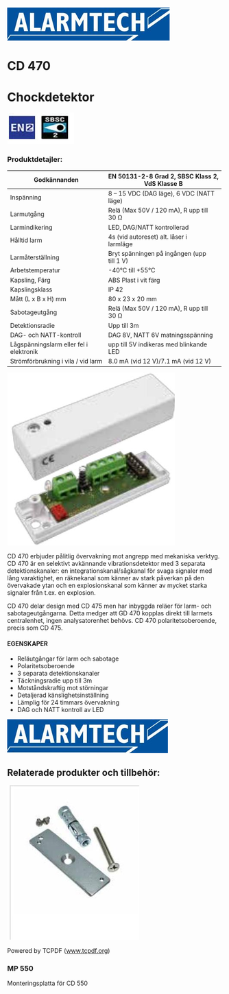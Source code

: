 ![](_page_0_Picture_1.jpeg)

# CD 470

# Chockdetektor

![](_page_0_Picture_4.jpeg)

### **Produktdetajler:**

| Godkännanden                               | EN 50131-2-8 Grad 2, SBSC Klass 2,<br>VdS Klasse B |
|--------------------------------------------|----------------------------------------------------|
| Inspänning                                 | 8 – 15 VDC (DAG läge), 6 VDC (NATT<br>läge)        |
| Larmutgång                                 | Relä (Max 50V / 120 mA), R upp till<br>30 Ω        |
| Larmindikering                             | LED, DAG/NATT kontrollerad                         |
| Hålltid larm                               | 4s (vid autoreset) alt. låser i<br>larmläge        |
| Larmåterställning                          | Bryt spänningen på ingången (upp<br>till 1 V)      |
| Arbetstemperatur                           | -40°C till +55°C                                   |
| Kapsling, Färg                             | ABS Plast i vit färg                               |
| Kapslingsklass                             | IP 42                                              |
| Mått (L x B x H) mm                        | 80 x 23 x 20 mm                                    |
| Sabotageutgång                             | Relä (Max 50V / 120 mA), R upp till<br>30 Ω        |
| Detektionsradie                            | Upp till 3m                                        |
| DAG- och NATT-kontroll                     | DAG 8V, NATT 6V matningsspänning                   |
| Lågspänningslarm eller fel i<br>elektronik | upp till 5V indikeras med blinkande<br>LED         |
| Strömförbrukning i vila / vid larm         | 8.0 mA (vid 12 V)/7.1 mA (vid 12 V)                |

![](_page_0_Picture_7.jpeg)

CD 470 erbjuder pålitlig övervakning mot angrepp med mekaniska verktyg. CD 470 är en selektivt avkännande vibrationsdetektor med 3 separata detektionskanaler: en integrationskanal/sågkanal för svaga signaler med lång varaktighet, en räknekanal som känner av stark påverkan på den övervakade ytan och en explosionskanal som känner av mycket starka signaler från t.ex. en explosion.

CD 470 delar design med CD 475 men har inbyggda reläer för larm- och sabotageutgångarna. Detta medger att GD 470 kopplas direkt till larmets centralenhet, ingen analysatorenhet behövs. CD 470 polaritetsoberoende, precis som CD 475.

#### **EGENSKAPER**

- Reläutgångar för larm och sabotage
- Polaritetsoberoende
- 3 separata detektionskanaler
- Täckningsradie upp till 3m
- Motståndskraftig mot störningar
- Detaljerad känslighetsinställning
- Lämplig för 24 timmars övervakning
- DAG och NATT kontroll av LED

![](_page_1_Picture_1.jpeg)

## **Relaterade produkter och tillbehör:**

![](_page_1_Picture_3.jpeg)

Powered by TCPDF (www.tcpdf.org)

### **MP 550**

Monteringsplatta för CD 550
